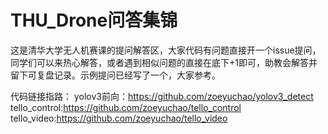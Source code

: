 # THU_Drone问答集锦
这是清华大学无人机赛课的提问解答区，大家代码有问题直接开一个issue提问，同学们可以来热心解答，或者遇到相似问题的直接在底下+1即可，助教会解答并留下可复盘记录。示例提问已经写了一个，大家参考。

代码链接指路：
yolov3前向：https://github.com/zoeyuchao/yolov3_detect
tello_control:https://github.com/zoeyuchao/tello_control
tello_video:https://github.com/zoeyuchao/tello_video

